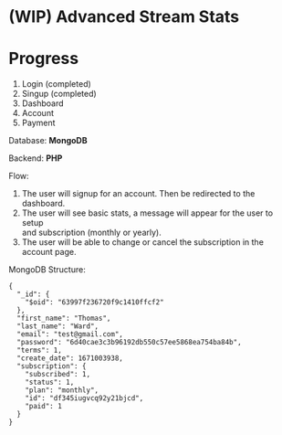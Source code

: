 # (WIP) Advanced Stream Stats     

# Progress
1. Login (completed)
2. Singup (completed)
3. Dashboard
4. Account
5. Payment
   

Database: **MongoDB**

Backend: **PHP**

Flow:    

1. The user will signup for an account. Then be redirected to the dashboard.    
2. The user will see basic stats, a message will appear for the user to setup     
    and subscription (monthly or yearly).    
3. The user will be able to change or cancel the subscription in the account page. 

MongoDB Structure:     
```
{
  "_id": {
    "$oid": "63997f236720f9c1410ffcf2"
  },
  "first_name": "Thomas",
  "last_name": "Ward",
  "email": "test@gmail.com",
  "password": "6d40cae3c3b96192db550c57ee5868ea754ba84b",
  "terms": 1,
  "create_date": 1671003938,
  "subscription": {
    "subscribed": 1,
    "status": 1,
    "plan": "monthly",
    "id": "df345iugvcq92y21bjcd",
    "paid": 1
  }
}
```